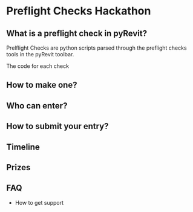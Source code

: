 ![]()


# Preflight Checks Hackathon

## What is a preflight check in pyRevit?

Prelflight Checks are python scripts parsed through the preflight checks tools in the pyRevit toolbar.

The code for each check

## How to make one?

## Who can enter?

## How to submit your entry?

## Timeline

## Prizes

## FAQ

- How to get support
